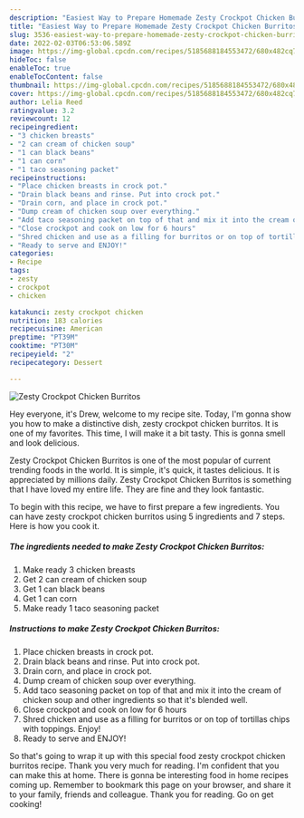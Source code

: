 ```yaml
---
description: "Easiest Way to Prepare Homemade Zesty Crockpot Chicken Burritos"
title: "Easiest Way to Prepare Homemade Zesty Crockpot Chicken Burritos"
slug: 3536-easiest-way-to-prepare-homemade-zesty-crockpot-chicken-burritos
date: 2022-02-03T06:53:06.589Z
image: https://img-global.cpcdn.com/recipes/5185688184553472/680x482cq70/zesty-crockpot-chicken-burritos-recipe-main-photo.jpg
hideToc: false
enableToc: true
enableTocContent: false
thumbnail: https://img-global.cpcdn.com/recipes/5185688184553472/680x482cq70/zesty-crockpot-chicken-burritos-recipe-main-photo.jpg
cover: https://img-global.cpcdn.com/recipes/5185688184553472/680x482cq70/zesty-crockpot-chicken-burritos-recipe-main-photo.jpg
author: Lelia Reed
ratingvalue: 3.2
reviewcount: 12
recipeingredient:
- "3 chicken breasts"
- "2 can cream of chicken soup"
- "1 can black beans"
- "1 can corn"
- "1 taco seasoning packet"
recipeinstructions:
- "Place chicken breasts in crock pot."
- "Drain black beans and rinse. Put into crock pot."
- "Drain corn, and place in crock pot."
- "Dump cream of chicken soup over everything."
- "Add taco seasoning packet on top of that and mix it into the cream of chicken soup and other ingredients so that it&#39;s blended well."
- "Close crockpot and cook on low for 6 hours"
- "Shred chicken and use as a filling for burritos or on top of tortillas chips with toppings. Enjoy!"
- "Ready to serve and ENJOY!"
categories:
- Recipe
tags:
- zesty
- crockpot
- chicken

katakunci: zesty crockpot chicken 
nutrition: 183 calories
recipecuisine: American
preptime: "PT39M"
cooktime: "PT30M"
recipeyield: "2"
recipecategory: Dessert

---
```



![Zesty Crockpot Chicken Burritos](https://img-global.cpcdn.com/recipes/5185688184553472/680x482cq70/zesty-crockpot-chicken-burritos-recipe-main-photo.jpg)

Hey everyone, it's Drew, welcome to my recipe site. Today, I'm gonna show you how to make a distinctive dish, zesty crockpot chicken burritos. It is one of my favorites. This time, I will make it a bit tasty. This is gonna smell and look delicious.



Zesty Crockpot Chicken Burritos is one of the most popular of current trending foods in the world. It is simple, it's quick, it tastes delicious. It is appreciated by millions daily. Zesty Crockpot Chicken Burritos is something that I have loved my entire life. They are fine and they look fantastic.


To begin with this recipe, we have to first prepare a few ingredients. You can have zesty crockpot chicken burritos using 5 ingredients and 7 steps. Here is how you cook it.

<!--inarticleads1-->

##### The ingredients needed to make Zesty Crockpot Chicken Burritos:

1. Make ready 3 chicken breasts
1. Get 2 can cream of chicken soup
1. Get 1 can black beans
1. Get 1 can corn
1. Make ready 1 taco seasoning packet




<!--inarticleads2-->

##### Instructions to make Zesty Crockpot Chicken Burritos:

1. Place chicken breasts in crock pot.
1. Drain black beans and rinse. Put into crock pot.
1. Drain corn, and place in crock pot.
1. Dump cream of chicken soup over everything.
1. Add taco seasoning packet on top of that and mix it into the cream of chicken soup and other ingredients so that it&#39;s blended well.
1. Close crockpot and cook on low for 6 hours
1. Shred chicken and use as a filling for burritos or on top of tortillas chips with toppings. Enjoy!
1. Ready to serve and ENJOY!



So that's going to wrap it up with this special food zesty crockpot chicken burritos recipe. Thank you very much for reading. I'm confident that you can make this at home. There is gonna be interesting food in home recipes coming up. Remember to bookmark this page on your browser, and share it to your family, friends and colleague. Thank you for reading. Go on get cooking!
